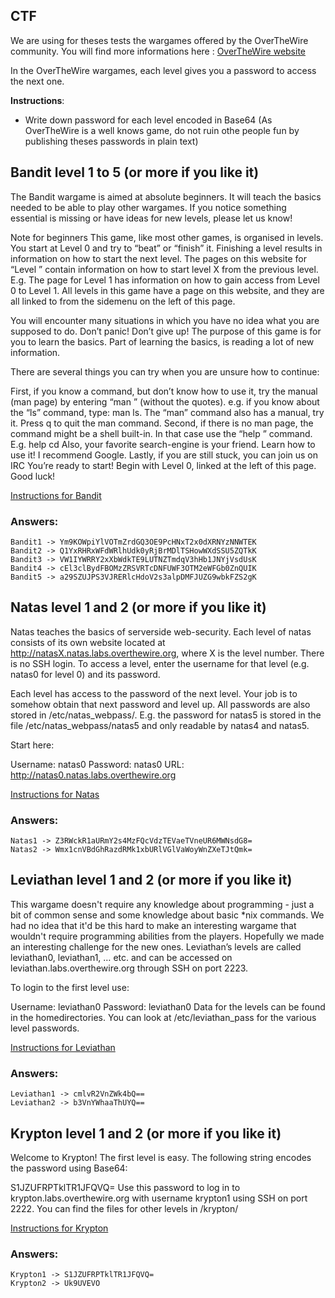 ## CTF

We are using for theses tests the wargames offered by the OverTheWire community. You will find more informations here : [OverTheWire website](https://overthewire.org/wargames/) 

In the OverTheWire wargames, each level gives you a password to access the next one.

**Instructions**:

* Write down password for each level encoded in Base64 (As OverTheWire is a well knows game, do not ruin othe people fun by publishing theses passwords in plain text) 

## Bandit level 1 to 5 (or more if you like it)
The Bandit wargame is aimed at absolute beginners. It will teach the basics needed to be able to play other wargames. If you notice something essential is missing or have ideas for new levels, please let us know!

Note for beginners
This game, like most other games, is organised in levels. You start at Level 0 and try to “beat” or “finish” it. Finishing a level results in information on how to start the next level. The pages on this website for “Level <X>” contain information on how to start level X from the previous level. E.g. The page for Level 1 has information on how to gain access from Level 0 to Level 1. All levels in this game have a page on this website, and they are all linked to from the sidemenu on the left of this page.

You will encounter many situations in which you have no idea what you are supposed to do. Don’t panic! Don’t give up! The purpose of this game is for you to learn the basics. Part of learning the basics, is reading a lot of new information.

There are several things you can try when you are unsure how to continue:

First, if you know a command, but don’t know how to use it, try the manual (man page) by entering “man <command>” (without the quotes). e.g. if you know about the “ls” command, type: man ls. The “man” command also has a manual, try it. Press q to quit the man command.
Second, if there is no man page, the command might be a shell built-in. In that case use the “help <X>” command. E.g. help cd
Also, your favorite search-engine is your friend. Learn how to use it! I recommend Google.
Lastly, if you are still stuck, you can join us on IRC
You’re ready to start! Begin with Level 0, linked at the left of this page. Good luck!

[Instructions for Bandit](https://overthewire.org/wargames/bandit.html)

### Answers: 

    Bandit1 -> Ym9KOWpiYlVOTmZrdGQ3OE9PcHNxT2x0dXRNYzNNWTEK
    Bandit2 -> Q1YxRHRxWFdWRlhUdk0yRjBrMDlTSHowWXdSSU5ZQTkK
    Bandit3 -> VW1IYWRRY2xXbWdkTE9LUTNZTmdqV3hHb1JNYjVsdUsK
    Bandit4 -> cEl3clBydFBOMzZRSVRTcDNFUWF3OTM2eWFGb0ZnQUIK
    Bandit5 -> a29SZUJPS3VJRERlcHdoV2s3alpDMFJUZG9wbkFZS2gK

## Natas level 1 and 2 (or more if you like it)

Natas teaches the basics of serverside web-security.
Each level of natas consists of its own website located at http://natasX.natas.labs.overthewire.org, where X is the level number. There is no SSH login. To access a level, enter the username for that level (e.g. natas0 for level 0) and its password.

Each level has access to the password of the next level. Your job is to somehow obtain that next password and level up. All passwords are also stored in /etc/natas_webpass/. E.g. the password for natas5 is stored in the file /etc/natas_webpass/natas5 and only readable by natas4 and natas5.

Start here:

Username: natas0
Password: natas0
URL:      http://natas0.natas.labs.overthewire.org

[Instructions for Natas](https://overthewire.org/wargames/natas/)

### Answers: 

    Natas1 -> Z3RWckR1aURmY2s4MzFQcVdzTEVaeTVneUR6MWNsdG8=
    Natas2 -> Wmx1cnVBdGhRazdRMk1xbURlVGlVaWoyWnZXeTJtQmk=

## Leviathan level 1 and 2 (or more if you like it)
This wargame doesn't require any knowledge about programming - just a bit of common
sense and some knowledge about basic *nix commands. We had no idea that it'd be this
hard to make an interesting wargame that wouldn't require programming abilities from 
the players. Hopefully we made an interesting challenge for the new ones.
Leviathan’s levels are called leviathan0, leviathan1, … etc. and can be accessed on leviathan.labs.overthewire.org through SSH on port 2223.

To login to the first level use:

Username: leviathan0
Password: leviathan0
Data for the levels can be found in the homedirectories. You can look at /etc/leviathan_pass for the various level passwords.

[Instructions for Leviathan](https://overthewire.org/wargames/leviathan/)

### Answers: 

    Leviathan1 -> cmlvR2VnZWk4bQ==
    Leviathan2 -> b3VnYWhaaThUYQ==

## Krypton level 1 and 2 (or more if you like it)
Welcome to Krypton! The first level is easy. The following string encodes the password using Base64:

S1JZUFRPTklTR1JFQVQ=
Use this password to log in to krypton.labs.overthewire.org with username krypton1 using SSH on port 2222. You can find the files for other levels in /krypton/

[Instructions for Krypton](https://overthewire.org/wargames/krypton/krypton0.html)

### Answers: 

    Krypton1 -> S1JZUFRPTklTR1JFQVQ=
    Krypton2 -> Uk9UVEVO

